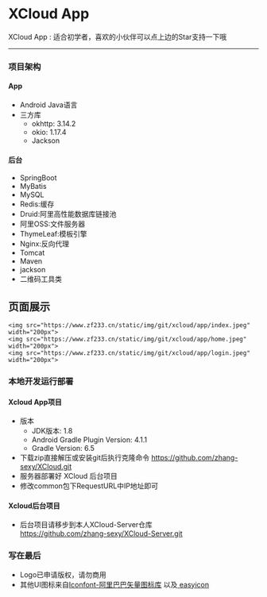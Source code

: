 # XCloud App

XCloud App : 适合初学者，喜欢的小伙伴可以点上边的Star支持一下哦

***

### 项目架构

#### App

* Android Java语言
* 三方库
    * okhttp: 3.14.2
    * okio: 1.17.4
    * Jackson

#### 后台

* SpringBoot
* MyBatis
* MySQL
* Redis:缓存
* Druid:阿里高性能数据库链接池
* 阿里OSS:文件服务器 
* ThymeLeaf:模板引擎
* Nginx:反向代理
* Tomcat
* Maven
* jackson
* 二维码工具类

## 页面展示
    <img src="https://www.zf233.cn/static/img/git/xcloud/app/index.jpeg" width="200px">
    <img src="https://www.zf233.cn/static/img/git/xcloud/app/home.jpeg" width="200px">
    <img src="https://www.zf233.cn/static/img/git/xcloud/app/login.jpeg" width="200px">

### 本地开发运行部署

#### Xcloud App项目

* 版本
    * JDK版本: 1.8
    * Android Gradle Plugin Version: 4.1.1
    * Gradle Version: 6.5
* 下载zip直接解压或安装git后执行克隆命令 https://github.com/zhang-sexy/XCloud.git
* 服务器部署好 XCloud 后台项目
* 修改common包下RequestURL中IP地址即可

#### Xcloud后台项目

* 后台项目请移步到本人XCloud-Server仓库 </br>https://github.com/zhang-sexy/XCloud-Server.git

### 写在最后

* Logo已申请版权，请勿商用
* 其他UI图标来自<a href="https://http://www.iconfont.cn">Iconfont-阿里巴巴矢量图标库</a> 以及<a href="https://http://www.easyicon.net">
  easyicon</a>

